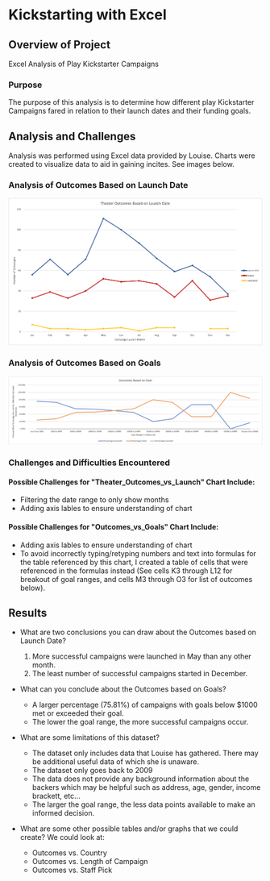 # Kickstarting with Excel

## Overview of Project
Excel Analysis of Play Kickstarter Campaigns

### Purpose
The purpose of this analysis is to determine how different play Kickstarter Campaigns fared in relation to their launch dates and their funding goals.

## Analysis and Challenges
Analysis was performed using Excel data provided by Louise.  Charts were created to visualize data to aid in gaining incites.  See images below.

### Analysis of Outcomes Based on Launch Date
![Theater_Outcomes_vs_Launch_Month](Resources/Theater_Outcomes_vs_Launch.png)

### Analysis of Outcomes Based on Goals
![Outcomes_vs_Goals](Resources/Outcomes_vs_Goals.png)

### Challenges and Difficulties Encountered
#### Possible Challenges for "Theater_Outcomes_vs_Launch" Chart Include:
* Filtering the date range to only show months
* Adding axis lables to ensure understanding of chart

#### Possible Challenges for "Outcomes_vs_Goals" Chart Include:
* Adding axis lables to ensure understanding of chart
* To avoid incorrectly typing/retyping numbers and text into formulas for the table referenced by this chart, I created a table of cells that were referenced in the formulas instead (See cells K3 through L12 for breakout of goal ranges, and cells M3 through O3 for list of outcomes below).

## Results

- What are two conclusions you can draw about the Outcomes based on Launch Date?
   1. More successful campaigns were launched in May than any other month.
   2. The least number of successful campaigns started in December.

- What can you conclude about the Outcomes based on Goals?
   * A larger percentage (75.81%) of campaigns with goals below $1000 met or exceeded their goal.
   * The lower the goal range, the more successful campaigns occur.

- What are some limitations of this dataset?
   * The dataset only includes data that Louise has gathered.  There may be additional useful data of which she is unaware.
    * The dataset only goes back to 2009
    * The data does not provide any background information about the backers which may be helpful such as address, age, gender, income brackett, etc...
    * The larger the goal range, the less data points available to make an informed decision.

- What are some other possible tables and/or graphs that we could create?
   We could look at:
     * Outcomes vs. Country
     * Outcomes vs. Length of Campaign
     * Outcomes vs. Staff Pick
